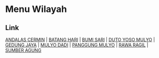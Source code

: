 # Menu Wilayah

## Link

[ANDALAS CERMIN](https://github.com/gigit-pemilu/pemilu-2024-18-lampung/tree/main/pileg-dpr/hitung-suara/sub/18-lampung/sub/05-tulang-bawang/sub/22-rawa-pitu/sub/2005-andalas-cermin)
 | 
[BATANG HARI](https://github.com/gigit-pemilu/pemilu-2024-18-lampung/tree/main/pileg-dpr/hitung-suara/sub/18-lampung/sub/05-tulang-bawang/sub/22-rawa-pitu/sub/2002-batang-hari)
 | 
[BUMI SARI](https://github.com/gigit-pemilu/pemilu-2024-18-lampung/tree/main/pileg-dpr/hitung-suara/sub/18-lampung/sub/05-tulang-bawang/sub/22-rawa-pitu/sub/2008-bumi-sari)
 | 
[DUTO YOSO MULYO](https://github.com/gigit-pemilu/pemilu-2024-18-lampung/tree/main/pileg-dpr/hitung-suara/sub/18-lampung/sub/05-tulang-bawang/sub/22-rawa-pitu/sub/2004-duto-yoso-mulyo)
 | 
[GEDUNG JAYA](https://github.com/gigit-pemilu/pemilu-2024-18-lampung/tree/main/pileg-dpr/hitung-suara/sub/18-lampung/sub/05-tulang-bawang/sub/22-rawa-pitu/sub/2007-gedung-jaya)
 | 
[MULYO DADI](https://github.com/gigit-pemilu/pemilu-2024-18-lampung/tree/main/pileg-dpr/hitung-suara/sub/18-lampung/sub/05-tulang-bawang/sub/22-rawa-pitu/sub/2009-mulyo-dadi)
 | 
[PANGGUNG MULYO](https://github.com/gigit-pemilu/pemilu-2024-18-lampung/tree/main/pileg-dpr/hitung-suara/sub/18-lampung/sub/05-tulang-bawang/sub/22-rawa-pitu/sub/2003-panggung-mulyo)
 | 
[RAWA RAGIL](https://github.com/gigit-pemilu/pemilu-2024-18-lampung/tree/main/pileg-dpr/hitung-suara/sub/18-lampung/sub/05-tulang-bawang/sub/22-rawa-pitu/sub/2006-rawa-ragil)
 | 
[SUMBER AGUNG](https://github.com/gigit-pemilu/pemilu-2024-18-lampung/tree/main/pileg-dpr/hitung-suara/sub/18-lampung/sub/05-tulang-bawang/sub/22-rawa-pitu/sub/2001-sumber-agung)

